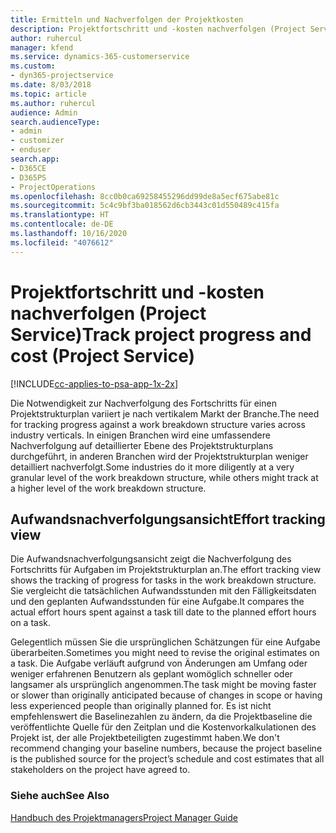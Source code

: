 ```yaml
---
title: Ermitteln und Nachverfolgen der Projektkosten
description: Projektfortschritt und -kosten nachverfolgen (Project Service)
author: ruhercul
manager: kfend
ms.service: dynamics-365-customerservice
ms.custom:
- dyn365-projectservice
ms.date: 8/03/2018
ms.topic: article
ms.author: ruhercul
audience: Admin
search.audienceType:
- admin
- customizer
- enduser
search.app:
- D365CE
- D365PS
- ProjectOperations
ms.openlocfilehash: 8cc0b0ca69258455296dd99de8a5ecf675abe81c
ms.sourcegitcommit: 5c4c9bf3ba018562d6cb3443c01d550489c415fa
ms.translationtype: HT
ms.contentlocale: de-DE
ms.lasthandoff: 10/16/2020
ms.locfileid: "4076612"
---
```

# <a name="track-project-progress-and-cost-project-service"></a><span data-ttu-id="03bc4-103">Projektfortschritt und -kosten nachverfolgen (Project Service)</span><span class="sxs-lookup"><span data-stu-id="03bc4-103">Track project progress and cost (Project Service)</span></span>

[!INCLUDE[cc-applies-to-psa-app-1x-2x](../includes/cc-applies-to-psa-app-1x-2x.md)]

<span data-ttu-id="03bc4-104">Die Notwendigkeit zur Nachverfolgung des Fortschritts für einen Projektstrukturplan variiert je nach vertikalem Markt der Branche.</span><span class="sxs-lookup"><span data-stu-id="03bc4-104">The need for tracking progress against a work breakdown structure varies across industry verticals.</span></span> <span data-ttu-id="03bc4-105">In einigen Branchen wird eine umfassendere Nachverfolgung auf detaillierter Ebene des Projektstrukturplans durchgeführt, in anderen Branchen wird der Projektstrukturplan weniger detailliert nachverfolgt.</span><span class="sxs-lookup"><span data-stu-id="03bc4-105">Some industries do it more diligently at a very granular level of the work breakdown structure, while others might track at a higher level of the work breakdown structure.</span></span>  
  
## <a name="effort-tracking-view"></a><span data-ttu-id="03bc4-106">Aufwandsnachverfolgungsansicht</span><span class="sxs-lookup"><span data-stu-id="03bc4-106">Effort tracking view</span></span>  
<span data-ttu-id="03bc4-107">Die Aufwandsnachverfolgungsansicht zeigt die Nachverfolgung des Fortschritts für Aufgaben im Projektstrukturplan an.</span><span class="sxs-lookup"><span data-stu-id="03bc4-107">The effort tracking view shows the tracking of progress for tasks in the work breakdown structure.</span></span> <span data-ttu-id="03bc4-108">Sie vergleicht die tatsächlichen Aufwandsstunden mit den Fälligkeitsdaten und den geplanten Aufwandsstunden für eine Aufgabe.</span><span class="sxs-lookup"><span data-stu-id="03bc4-108">It compares the actual effort hours spent against a task till date to the planned effort hours on a task.</span></span>  
  
<span data-ttu-id="03bc4-109">Gelegentlich müssen Sie die ursprünglichen Schätzungen für eine Aufgabe überarbeiten.</span><span class="sxs-lookup"><span data-stu-id="03bc4-109">Sometimes you might need to revise the original estimates on a task.</span></span> <span data-ttu-id="03bc4-110">Die Aufgabe verläuft aufgrund von Änderungen am Umfang oder weniger erfahrenen Benutzern als geplant womöglich schneller oder langsamer als ursprünglich angenommen.</span><span class="sxs-lookup"><span data-stu-id="03bc4-110">The task might be moving faster or slower than originally anticipated because of changes in scope or having less experienced people than originally planned for.</span></span> <span data-ttu-id="03bc4-111">Es ist nicht empfehlenswert die Baselinezahlen zu ändern, da die Projektbaseline die veröffentlichte Quelle für den Zeitplan und die Kostenvorkalkulationen des Projekt ist, der alle Projektbeteiligten zugestimmt haben.</span><span class="sxs-lookup"><span data-stu-id="03bc4-111">We don't recommend changing your baseline numbers, because the project baseline is the published source for the project’s schedule and cost estimates that all stakeholders on the project have agreed to.</span></span>  
  
### <a name="see-also"></a><span data-ttu-id="03bc4-112">Siehe auch</span><span class="sxs-lookup"><span data-stu-id="03bc4-112">See Also</span></span>  
 [<span data-ttu-id="03bc4-113">Handbuch des Projektmanagers</span><span class="sxs-lookup"><span data-stu-id="03bc4-113">Project Manager Guide</span></span>](../psa/project-manager-guide.md)
